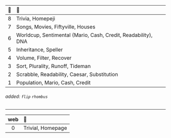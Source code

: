 | 🌱  | 🌿 |
| :---: | :--- |
| 8  | Trivia, Homepeji  |
| 7  | Songs, Movies, Fiftyville, Houses  |
| 6  | Worldcup, Sentimental (Mario, Cash, Credit, Readability), DNA  |
| 5  | Inheritance, Speller  |
| 4  | Volume, Filter, Recover  |
| 3  | Sort, Plurality, Runoff, Tideman  |
| 2  | Scrabble, Readability, Caesar, Substitution  |
| 1  | Population, Mario, Cash, Credit  |

###### added: `flip` `rhombus`
---

| web  | 🌵 |
| :---: | :--- |
| 0 | Trivial, Homepage |


